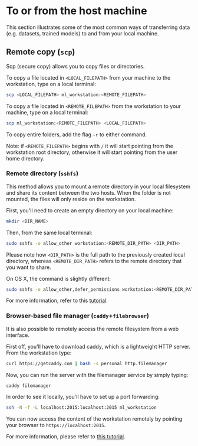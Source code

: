 # To or from the host machine

This section illustrates some of the most common ways of transferring data \(e.g. datasets, trained models\) to and from your local machine.

## Remote copy \(`scp`\)

Scp \(secure copy\) allows you to copy files or directories.

To copy a file located in `<LOCAL_FILEPATH>` from your machine to the workstation, type on a local terminal:

```bash
scp <LOCAL_FILEPATH> ml_workstation:<REMOTE_FILEPATH>
```

To copy a file located in `<REMOTE_FILEPATH>` from the workstation to your machine, type on a local terminal:

```bash
scp ml_workstation:<REMOTE_FILEPATH> <LOCAL_FILEPATH>
```

To copy entire folders, add the flag `-r` to either command.

Note: if `<REMOTE_FILEPATH>` begins with `/` it will start pointing from the workstation root directory, otherwise it will start pointing from the user home directory.

### Remote directory \(`sshfs`\)

This method allows you to mount a remote directory in your local filesystem and share its content between the two hosts. When the folder is not mounted, the files will only reside on the workstation.

First, you'll need to create an empty directory on your local machine:

```bash
mkdir <DIR_NAME>
```

Then, from the same local terminal:

```bash
sudo sshfs -o allow_other workstation:<REMOTE_DIR_PATH> <DIR_PATH>
```

Please note how `<DIR_PATH>` is the full path to the previously created local directory, whereas `<REMOTE_DIR_PATH>` refers to the remote directory that you want to share.

On OS X, the command is slightly different:

```bash
sudo sshfs -o allow_other,defer_permissions workstation:<REMOTE_DIR_PATH> <DIR_PATH>
```

For more information, refer to this [tutorial](https://www.digitalocean.com/community/tutorials/how-to-use-sshfs-to-mount-remote-file-systems-over-ssh).

### Browser-based file manager \(`caddy`+`filebrowser`\)

It is also possible to remotely access the remote filesystem from a web interface.

First off, you'll have to download caddy, which is a lightweight HTTP server. From the workstation type:

```bash
curl https://getcaddy.com | bash -s personal http.filemanager
```

Now, you can run the server with the filemanager service by simply typing:

```bash
caddy filemanager
```

In order to see it locally, you'll have to set up a port forwarding:

```bash
ssh -N -f -L localhost:2015:localhost:2015 ml_workstation
```

You can now access the content of the workstation remotely by pointing your browser to `https://localhost:2015`.

For more information, please refer to [this tutorial](https://www.thechiefmeat.com/guides/caddy-file-browser.html).

